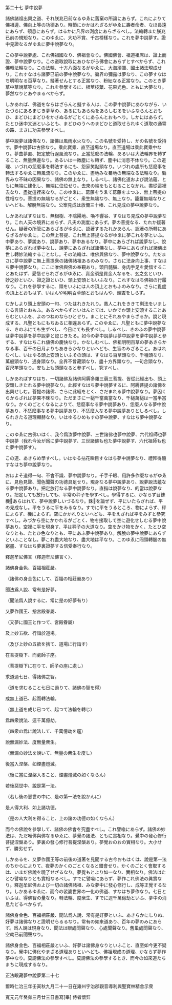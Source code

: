 

第二十七 夢中說夢  

  

諸佛諸祖出興之道、それ朕兆已前なるゆゑに舊窠の所論にあらず。これによりて佛祖邊、佛向上等の功德あり。時節にかかはれざるがゆゑに壽者命者、なほ長遠にあらず、頓息にあらず。はるかに凡界の測度にあらざるべし。法輪轉また朕兆已前の規矩なり。このゆゑに、大功不賞、千古榜樣なり。これを夢中說夢す。證中見證なるがゆゑに夢中說夢なり。  

 この夢中說夢處、これ佛祖國なり、佛祖會なり。佛國佛會、祖道祖席は、證上而證、夢中說夢なり。この道取說取にあひながら佛會にあらずとすべからず、これ佛轉法輪なり。この法輪、十方八面なるがゆゑに、大海須彌、國土諸法現成せり。これすなはち諸夢已前の夢中說夢なり。徧界の彌露は夢なり、この夢すなはち明明なる百草なり。擬著せんとする正當なり、粉紜なる正當なり。このとき夢草中草說草等なり。これを參學するに、根莖枝葉、花果光色、ともに大夢なり。夢然なりとあやまるべからず。  

 しかあれば、佛道をならはざらんと擬する人は、この夢中說夢にあひながら、いたづらにあるまじき夢草の、あるにもあらぬをあらしむるをいふならんとおもひ、まどひにまどひをかさぬるがごとくにあらんとおもへり。しかにはあらず。たとひ迷中又迷といふとも、まどひのうへのまどひと道取せられゆく道取の通霄の路、まさに功夫參學すべし。  

 夢中說夢は諸佛なり、諸佛は風雨水火なり。この名號を受持し、かの名號を受持す。夢中說夢は古佛なり。乘此寶乘、直至道場なり。直至道場は乘此寶乘中なり。夢曲夢直、把定放行逞風流なり。正當恁麼の法輪、あるいは大法輪界を轉ずること、無量無邊なり。あるいは一微塵にも轉ず、塵中に消息不休なり。この道理、いづれの恁麼事を轉法するにも、怨家笑點頭なり。いづれの處所も恁麼事を轉法するゆゑに轉風流なり。このゆゑに、盡地みな驀地の無端なる法輪なり。徧界みな不昧の因果なり、諸佛の無上なり。しるべし、諸佛化道および說法蘊、ともに無端に建化し、無端に住位せり。去來の端をもとむることなかれ。盡從這裡去なり、盡從這裡來なり。このゆゑに、葛藤をうゑて葛藤をまつふ、無上菩提の性相なり。菩提の無端なるがごとく、衆生無端なり、無上なり。籠籮無端なりといへども、解脫無端なり。公案見成は放儞三十棒、これ見成の夢中說夢なり。  

 しかあればすなはち、無根樹、不陰陽地、喚不響谷、すなはち見成の夢中說夢なり。これ人天の境界にあらず、凡夫の測度にあらず。夢の菩提なる、たれか疑著せん。疑著の所管にあらざるがゆゑに、認著するたれかあらん、認著の所轉にあらざるがゆゑに。この無上菩提、これ無上菩提なるがゆゑに夢これを夢といふ。中夢あり、夢說あり、說夢あり、夢中あるなり。夢中にあらざれば說夢なし、說夢にあらざれば夢中なし、說夢にあらざれば諸佛なし、夢中にあらざれば諸佛出世し轉妙法輪することなし。その法輪は、唯佛與佛なり、夢中說夢なり。ただまさに夢中說夢に無上菩提衆の諸佛諸祖あるのみなり。さらに法身向上事、すなはち夢中說夢なり。ここに唯佛與佛の奉覲あり。頭目髓腦、身肉手足を愛惜することあたはず、愛惜せられざるがゆゑに、賣金須是買金人なるを、玄之玄といひ、妙之妙といひ、證之證といひ、頭上安頭ともいふなり。これすなはち佛祖の行履なり。これを參學するに、頭をいふには人の頂上とおもふのみなり。さらに毘盧の頂上とおもはず、いはんや明明百草頭とおもはんや、頭聻をしらず。  

 むかしより頭上安頭の一句、つたはれきたれり。愚人これをききて剩法をいましむる言語とおもふ。あるべからずといはんとては、いかでか頭上安頭することあらむといふを、よのつねのならひとせり。まことにそれあやまらざるか。說と現成する、凡聖ともにもちゐるに相違あらず。このゆゑに、凡聖ともに夢中說夢なる、きのふにても生ずべし、今日にても長ずべし。しるべし、きのふの夢中說夢は夢中說夢を夢中說夢と認じきたる。如今の夢中說夢は夢中說夢を夢中說夢と參ずる、すなはちこれ値佛の慶快なり。かなしむべし、佛祖明明百草の夢あきらかなる事、百千の日月よりもあきらかなりといへども、生盲のみざること。あはれむべし、いはゆる頭上安頭といふその頭は、すなはち百草頭なり、千種頭なり、萬般頭なり、通身頭なり。全界不曾藏頭なり、盡十方界頭なり。一句合頭なり、百尺竿頭なり。安も上も頭頭なると參ずべし、究すべし。  

 しかあればすなはち、一切諸佛及諸佛阿耨多羅三藐三菩提、皆從此經出も、頭上安頭しきたれる夢中說夢なり。此經すなはち夢中說夢するに、阿耨菩提の諸佛を出興せしむ。菩提の諸佛、さらに此經をとく、さだまれる夢中說夢なり。夢因くらからざれば夢果不昧なり。ただまさに一槌千當萬當なり、千槌萬槌は一當半當なり。かくのごとくなるによりて、恁麼事なる夢中說夢あり、恁麼人なる夢中說夢あり、不恁麼事なる夢中說夢あり、不恁麼人なる夢中說夢ありとしるべし。しられきたる道理顯赫なり。いはゆるひめもすの夢中說夢、すなはち夢中說夢なり。  

 このゆゑに古佛いはく、我今爲汝夢中說夢、三世諸佛也夢中說夢、六代祖師也夢中說夢（我れ今汝が爲に夢中說夢す、三世諸佛も也た夢中說夢す、六代祖師も也た夢中說夢す）。  

 この道、あきらめ學すべし。いはゆる拈花瞬目すなはち夢中說夢なり、禮拜得髓すなはち夢中說夢なり。  

 おほよそ道得一句、不會不識、夢中說夢なり。千手千眼、用許多作麼なるがゆゑに、見色見聲、聞色聞聲の功德具足せり。現身なる夢中說夢あり、說夢說法蘊なる夢中說夢あり。把定放行なる夢中說夢なり。直指は說夢なり、的當は說夢なり。把定しても放行しても、平常の秤子を學すべし。學得するに、かならず目銖機𨨄あらはれて、夢中說夢しいづるなり。銖𨨄を論ぜず、平にいたらざれば、平の見成なし。平をうるに平をみるなり。すでに平をうるところ、物によらず、秤によらず、機によらず。空にかかれりといへども、平をえざれば平をみずと參究すべし。みづから空にかかれるがごとく、物を接取して空に遊化せしむる夢中說夢あり。空裡に平を現身す、平は秤子の大道なり。空をかけ物をかく、たとひ空なりとも、たとひ色なりとも、平にあふ夢中說夢あり。解脫の夢中說夢にあらずといふことなし。夢これ盡大地なり、盡大地は平なり。このゆゑに囘頭轉腦の無窮盡、すなはち夢裏證夢する信受奉行なり。  

  

 釋迦牟尼佛言（釋迦牟尼佛言く）、  

諸佛身金色、百福相莊嚴。  

 （諸佛の身金色にして、百福の相莊嚴あり）  

 聞法爲人說、常有是好夢。  

 （聞法爲人說するに、常に是の好夢有り）  

 又夢作國王、捨宮殿眷屬、  

 （又夢に國王と作つて、宮殿眷屬）  

 及上妙五欲、行詣於道場。  

 （及び上妙の五欲を捨て、道場に行詣す）  

 在菩提樹下、而處師子座。  

 （菩提樹下に在りて、師子の座に處し）  

 求道過七日、得諸佛之智。  

 （道を求むること七日に過りて、諸佛の智を得）  

 成無上道已、起而轉法輪。  

 （無上道を成じ已つて、起つて法輪を轉じ）  

 爲四衆說法、逕千萬億劫。  

 （四衆の爲に說法して、千萬億劫を逕）  

說無漏妙法、度無量衆生。  

 （無漏の妙法を說いて、無量の衆生を度し）  

 後當入涅槃、如煙盡燈滅。  

 （後に當に涅槃入ること、煙盡燈滅の如くならん）  

 若後惡世中、說是第一法。  

 （若し後の惡世の中に、是の第一法を說かんに）  

 是人得大利、如上諸功德。  

 （是の人大利を得ること、上の諸の功德の如くならん）  

 而今の佛說を參學して、諸佛の佛會を究盡すべし。これ譬喩にあらず。諸佛の妙法は、ただ唯佛與佛なるゆゑに、夢覺の諸法、ともに實相なり。覺中の發心修行菩提涅槃あり。夢裏の發心修行菩提涅槃あり。夢覺おのおの實相なり。大小せず、勝劣せず。  

 しかあるを、又夢作國王等の前後の道著を見聞する古今おもはくは、說是第一法のちからによりて、夜夢のかくのごとくなると錯會せり。かくのごとく會取するは、いまだ佛說を曉了せざるなり。夢覺もとより如一なり、實相なり。佛法はたとひ譬喩なりとも實相なるべし。すでに譬喩にあらず、夢作これ佛法の眞實なり。釋迦牟尼佛および一切の諸佛諸祖、みな夢中に發心修行し、成等正覺するなり。しかあるゆゑに、而今の裟婆世界の一化の佛道、すなはち夢作なり。七日といふは、得佛智の量なり。轉法輪、度衆生、すでに逕千萬億劫といふ、夢中の消息たどるべからず。  

諸佛身金色、百福相莊嚴、聞法爲人說、常有是好夢といふ、あきらかにしりぬ、好夢は諸佛なりと證明せらるるなり。常有の如來道あり、百年の夢のみにあらず。爲人說は現身なり、聞法は眼處聞聲なり、心處聞聲なり。舊巢處聞聲なり、空劫已前聞聲なり。  

諸佛身金色、百福相莊嚴といふ、好夢は諸佛身なりといふこと、直至如今更不疑なり。覺中に佛化やまざる道理ありといへども、佛祖現成の道理、かならず夢作夢中なり。莫謗佛法の參學すべし。莫謗佛法の參學するとき、而今の如來道たちまちに現成するなり。  

  

正法眼藏夢中說夢第二十七  

  

 爾時仁治三年壬寅秋九月二十一日在雍州宇治郡觀音導利興聖寶林精舍示衆  

寬元元年癸卯三月廿三日書寫[畢] 侍者懷弉  

  



